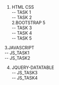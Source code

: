 1. HTML CSS <br />
       -- TASK 1 <br />
       -- TASK 2 <br />
2.BOOTSTRAP 5 <br />
      -- TASK 3 <br />
      -- TASK 4 <br />
      -- TASK 5 <br />

3.JAVASCRIPT  <br />
      -- JS_TASK1 <br />
      -- JS_TASK2 <br />
      
4. JQUERY-DATATABLE <br />
      -- JS_TASK3 <br />
      -- JS_TASK4 <br />
